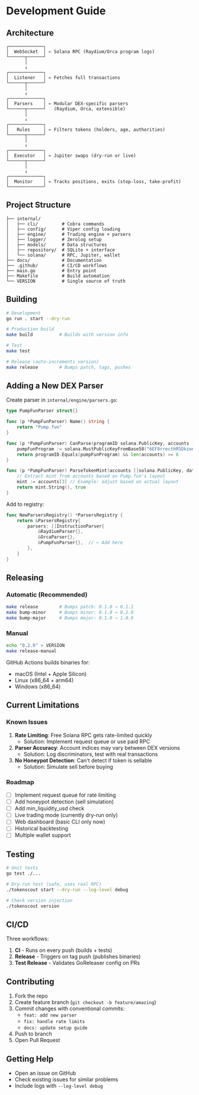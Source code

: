 # Development Guide

## Architecture

```
┌─────────────┐
│  WebSocket  │ ← Solana RPC (Raydium/Orca program logs)
└──────┬──────┘
       │
       ↓
┌─────────────┐
│  Listener   │ ← Fetches full transactions
└──────┬──────┘
       │
       ↓
┌─────────────┐
│  Parsers    │ ← Modular DEX-specific parsers
└──────┬──────┘   (Raydium, Orca, extensible)
       │
       ↓
┌─────────────┐
│   Rules     │ ← Filters tokens (holders, age, authorities)
└──────┬──────┘
       │
       ↓
┌─────────────┐
│  Executor   │ ← Jupiter swaps (dry-run or live)
└──────┬──────┘
       │
       ↓
┌─────────────┐
│  Monitor    │ ← Tracks positions, exits (stop-loss, take-profit)
└─────────────┘
```

## Project Structure

```
├── internal/
│   ├── cli/         # Cobra commands
│   ├── config/      # Viper config loading
│   ├── engine/      # Trading engine + parsers
│   ├── logger/      # Zerolog setup
│   ├── models/      # Data structures
│   ├── repository/  # SQLite + interface
│   └── solana/      # RPC, Jupiter, wallet
├── docs/            # Documentation
├── .github/         # CI/CD workflows
├── main.go          # Entry point
├── Makefile         # Build automation
└── VERSION          # Single source of truth
```

## Building

```bash
# Development
go run . start --dry-run

# Production build
make build          # Builds with version info

# Test
make test

# Release (auto-increments version)
make release        # Bumps patch, tags, pushes
```

## Adding a New DEX Parser

Create parser in `internal/engine/parsers.go`:

```go
type PumpFunParser struct{}

func (p *PumpFunParser) Name() string {
    return "Pump.fun"
}

func (p *PumpFunParser) CanParse(programID solana.PublicKey, accounts []solana.PublicKey, data []byte) bool {
    pumpFunProgram := solana.MustPublicKeyFromBase58("6EF8rrecthR5Dkzon8Nwu78hRvfCKubJ14M5uBEwF6P")
    return programID.Equals(pumpFunProgram) && len(accounts) >= 8
}

func (p *PumpFunParser) ParseTokenMint(accounts []solana.PublicKey, data []byte) (string, bool) {
    // Extract mint from accounts based on Pump.fun's layout
    mint := accounts[3] // Example: adjust based on actual layout
    return mint.String(), true
}
```

Add to registry:
```go
func NewParsersRegistry() *ParsersRegistry {
    return &ParsersRegistry{
        parsers: []InstructionParser{
            &RaydiumParser{},
            &OrcaParser{},
            &PumpFunParser{},  // ← Add here
        },
    }
}
```

## Releasing

### Automatic (Recommended)
```bash
make release        # Bumps patch: 0.1.0 → 0.1.1
make bump-minor     # Bumps minor: 0.1.0 → 0.2.0
make bump-major     # Bumps major: 0.1.0 → 1.0.0
```

### Manual
```bash
echo "0.2.0" > VERSION
make release-manual
```

GitHub Actions builds binaries for:
- macOS (Intel + Apple Silicon)
- Linux (x86_64 + arm64)
- Windows (x86_64)

## Current Limitations

### Known Issues
1. **Rate Limiting**: Free Solana RPC gets rate-limited quickly
   - Solution: Implement request queue or use paid RPC
2. **Parser Accuracy**: Account indices may vary between DEX versions
   - Solution: Log discriminators, test with real transactions
3. **No Honeypot Detection**: Can't detect if token is sellable
   - Solution: Simulate sell before buying

### Roadmap
- [ ] Implement request queue for rate limiting
- [ ] Add honeypot detection (sell simulation)
- [ ] Add min_liquidity_usd check
- [ ] Live trading mode (currently dry-run only)
- [ ] Web dashboard (basic CLI only now)
- [ ] Historical backtesting
- [ ] Multiple wallet support

## Testing

```bash
# Unit tests
go test ./...

# Dry-run test (safe, uses real RPC)
./tokenscout start --dry-run --log-level debug

# Check version injection
./tokenscout version
```

## CI/CD

Three workflows:
1. **CI** - Runs on every push (builds + tests)
2. **Release** - Triggers on tag push (publishes binaries)
3. **Test Release** - Validates GoReleaser config on PRs

## Contributing

1. Fork the repo
2. Create feature branch (`git checkout -b feature/amazing`)
3. Commit changes with conventional commits:
   - `feat: add new parser`
   - `fix: handle rate limits`
   - `docs: update setup guide`
4. Push to branch
5. Open Pull Request

## Getting Help

- Open an issue on GitHub
- Check existing issues for similar problems
- Include logs with `--log-level debug`
